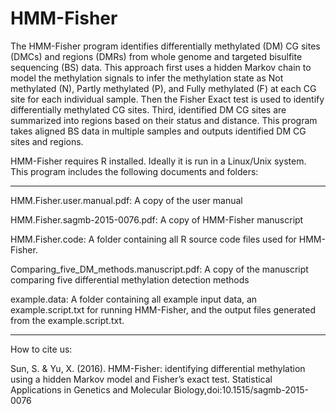 HMM-Fisher
==========
The HMM-Fisher program identifies differentially methylated (DM) CG sites (DMCs) and regions (DMRs) from whole genome and targeted bisulfite sequencing (BS) data. This approach first uses a hidden Markov chain to model the methylation signals to infer the methylation state as Not methylated (N), Partly methylated (P), and Fully methylated (F) at each CG site for each individual sample. Then the Fisher Exact test is used to identify differentially methylated CG sites. Third, identified DM CG sites are summarized into regions based on their status and distance. This program takes aligned BS data in multiple samples and outputs identified DM CG sites and regions.

HMM-Fisher requires R installed. Ideally it is run in a Linux/Unix system. This program includes the following documents and folders:
_____________________________________________________________________________________________________________
HMM.Fisher.user.manual.pdf: A copy of the user manual

HMM.Fisher.sagmb-2015-0076.pdf: A copy of HMM-Fisher manuscript

HMM.Fisher.code: A folder containing all R source code files used for HMM-Fisher.

Comparing_five_DM_methods.manuscript.pdf: A copy of the manuscript comparing five differential methylation detection methods

example.data: A folder containing all example input data, an example.script.txt for running HMM-Fisher, and the output files generated from the example.script.txt.
_____________________________________________________________________________________________________________

How to cite us:

Sun, S. & Yu, X. (2016). HMM-Fisher: identifying differential methylation using a hidden Markov model and Fisher’s exact test. Statistical Applications in Genetics and Molecular Biology,doi:10.1515/sagmb-2015-0076
